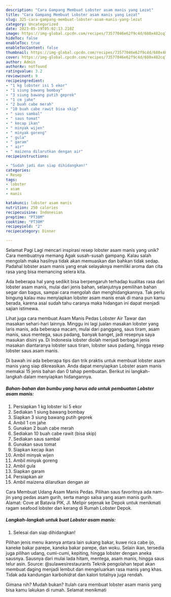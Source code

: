 ```yaml
---
description: "Cara Gampang Membuat Lobster asam manis yang Lezat"
title: "Cara Gampang Membuat Lobster asam manis yang Lezat"
slug: 325-cara-gampang-membuat-lobster-asam-manis-yang-lezat
category: Uncategorized
date: 2023-05-19T05:02:13.210Z
image: https://img-global.cpcdn.com/recipes/73577046e62f9c4d/680x482cq70/lobster-asam-manis-foto-resep-utama.jpg
hideToc: false
enableToc: true
enableTocContent: false
thumbnail: https://img-global.cpcdn.com/recipes/73577046e62f9c4d/680x482cq70/lobster-asam-manis-foto-resep-utama.jpg
cover: https://img-global.cpcdn.com/recipes/73577046e62f9c4d/680x482cq70/lobster-asam-manis-foto-resep-utama.jpg
author: Admin
authorAv: notfound
ratingvalue: 3.2
reviewcount: 9
recipeingredient:
- "1 kg lobster isi 5 ekor"
- "1 siung bawang bombay"
- "3 siung bawang putih geprek"
- "1 cm jahe"
- "2 buah cabe merah"
- "10 buah cabe rawit bisa skip"
- " saus sambal"
- " saus tomat"
- " kecap ikan"
- " minyak wijen"
- " minyak goreng"
- " gula"
- " garam"
- " air"
- " maizena dilarutkan dengan air"
recipeinstructions:

- "Sudah jadi dan siap dihidangkan!"
categories:
- Resep
tags:
- lobster
- asam
- manis

katakunci: lobster asam manis 
nutrition: 250 calories
recipecuisine: Indonesian
preptime: "PT30M"
cooktime: "PT30M"
recipeyield: "2"
recipecategory: Dinner

---
```



Selamat Pagi Lagi mencari inspirasi resep lobster asam manis yang unik? Cara membuatnya memang Agak susah-susah gampang. Kalau salah mengolah maka hasilnya tidak akan memuaskan dan bahkan tidak sedap. Padahal lobster asam manis yang enak selayaknya memiliki aroma dan cita rasa yang bisa memancing selera kita.


Ada beberapa hal yang sedikit bisa berpengaruh terhadap kualitas rasa dari lobster asam manis, mulai dari jenis bahan, selanjutnya pemilihan bahan segar dan bagus, sampai cara mengolah dan menghidangkannya. Tak perlu bingung kalau mau menyiapkan lobster asam manis enak di mana pun kamu berada, karena asal sudah tahu caranya maka hidangan ini dapat menjadi sajian istimewa.

Lihat juga cara membuat Asam Manis Pedas Lobster Air Tawar dan masakan sehari-hari lainnya. Minggu ini lagi jualan masakan lobster yang laris manis, ada beberapa macam, mulai dari panggang, saus tiram, asam manis, saus mentega, saus padang, banyak banget, jadi resepnya saya masukan disini ya. Di Indonesia lobster diolah menjadi berbagai jenis masakan diantaranya lobster saus tiram, lobster saus padang, hingga resep lobster saus asam manis.


Di bawah ini ada beberapa tips dan trik praktis untuk membuat lobster asam manis yang siap dikreasikan. Anda dapat menyiapkan Lobster asam manis memakai 15 jenis bahan dan 0 tahap pembuatan. Berikut ini langkah-langkah dalam menyiapkan hidangannya.

<!--inarticleads1-->

##### Bahan-bahan dan bumbu yang harus ada untuk pembuatan Lobster asam manis:

1. Persiapkan 1 kg lobster isi 5 ekor
1. Sediakan 1 siung bawang bombay
1. Siapkan 3 siung bawang putih geprek
1. Ambil 1 cm jahe
1. Gunakan 2 buah cabe merah
1. Sediakan 10 buah cabe rawit (bisa skip)
1. Sediakan  saus sambal
1. Gunakan  saus tomat
1. Siapkan  kecap ikan
1. Ambil  minyak wijen
1. Ambil  minyak goreng
1. Ambil  gula
1. Siapkan  garam
1. Persiapkan  air
1. Ambil  maizena dilarutkan dengan air


Cara Membuat Udang Asam Manis Pedas. Pilihan saus favoritnya ada nam-jin yang pedas asam gurih, serta mango salsa yang asam manis gurih. Alamat: Cove at Batavia PIK, Jl. Melipir sejenak ke Depok untuk menikmati ragam seafood lobster dan kerang di Rumah Lobster Depok. 

<!--inarticleads2-->

##### Langkah-langkah untuk buat Lobster asam manis:


1. Selesai dan siap dihidangkan!

Pilihan jenis menu ikannya antara lain sukang bakar, kuwe rica cabe ijo, kaneke bakar parepe, kaneka bakar parepe, dan woku. Selain ikan, tersedia juga pilihan udang, cumi-cumi, kepiting, hingga lobster dengan aneka sausnya. Sausnya dari mulai lada hitam, mentega, asam manis, hingga saus telur asin. Source: @sulawesirestaurants Teknik pengolahan tepat akan membuat daging menjadi lembut dan mengeluarkan rasa manis yang khas. Tidak ada kandungan karbohidrat dan kalori totalnya juga rendah. 

Gimana nih? Mudah bukan? Itulah cara membuat lobster asam manis yang bisa kamu lakukan di rumah. Selamat menikmati
